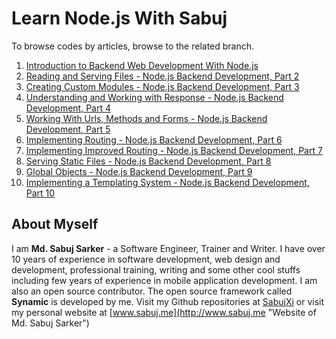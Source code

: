 # Learn Node.js With Sabuj
To browse codes by articles, browse to the related branch.

1. [Introduction to Backend Web Development With Node.js](https://github.com/SabujXi/Learn-Node.js-with-Sabuj/tree/001_intro_backend_js)
2. [Reading and Serving Files - Node.js Backend Development, Part 2](https://github.com/SabujXi/Learn-Node.js-with-Sabuj/tree/002_reading_serving_files)
3. [Creating Custom Modules - Node.js Backend Development, Part 3](https://github.com/SabujXi/Learn-Node.js-with-Sabuj/tree/003_writing_custom_modules)
4. [Understanding and Working with Response - Node.js Backend Development, Part 4](https://github.com/SabujXi/Learn-Node.js-with-Sabuj/tree/004_http_server_response)
5. [Working With Urls, Methods and Forms - Node.js Backend Development, Part 5](https://github.com/SabujXi/Learn-Node.js-with-Sabuj/tree/005_urls_methods_forms)
6. [Implementing Routing - Node.js Backend Development, Part 6](https://github.com/SabujXi/Learn-Node.js-with-Sabuj/tree/006_implementing_routing)
7. [Implementing Improved Routing - Node.js Backend Development, Part 7](https://github.com/SabujXi/Learn-Node.js-with-Sabuj/tree/007_implementing_routing_2)
8. [Serving Static Files - Node.js Backend Development, Part 8](https://github.com/SabujXi/Learn-Node.js-with-Sabuj/tree/008_static_file_serving)
9. [Global Objects - Node.js Backend Development, Part 9](https://github.com/SabujXi/Learn-Node.js-with-Sabuj/tree/009_global_objects)
10. [Implementing a Templating System - Node.js Backend Development, Part 10](https://github.com/SabujXi/Learn-Node.js-with-Sabuj/tree/010_custom_templating_system)

## About Myself
I am **Md. Sabuj Sarker** - a Software Engineer, Trainer and Writer. I have over 10 years of experience in software development, web design and development, professional training, writing and some other cool stuffs including few years of experience in mobile application development. I am also an open source contributor. The open source framework called **Synamic** is developed by me. Visit my Github repositories at [SabujXi](https://github.com/SabujXi "Md. Sabuj Sarker on Github") or visit my personal website at [www.sabuj.me](http://www.sabuj.me "Website of Md. Sabuj Sarker")

